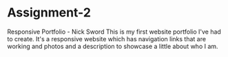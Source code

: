 # Assignment-2
Responsive Portfolio - Nick Sword
This is my first website portfolio I've had to create. It's a responsive website which has navigation links that are working and photos and a description to showcase a little about who I am.
